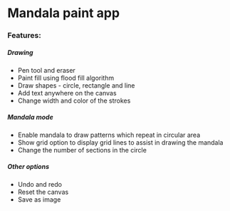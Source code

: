# Mandala paint app

### Features:

##### Drawing
<ul>
<li>Pen tool and eraser</li>
<li>Paint fill using flood fill algorithm</li>
<li>Draw shapes - circle, rectangle and line</li>
<li>Add text anywhere on the canvas</li>
<li>Change width and color of the strokes </li>
</ul>

##### Mandala mode
<ul>
<li>Enable mandala to draw patterns which repeat in circular area</li>
<li>Show grid option to display grid lines to assist in drawing the mandala</li>
<li>Change the number of sections in the circle</li>
</ul>

##### Other options
<ul>
<li>Undo and redo</li>
<li>Reset the canvas</li>
<li>Save as image</li>
</ul>
